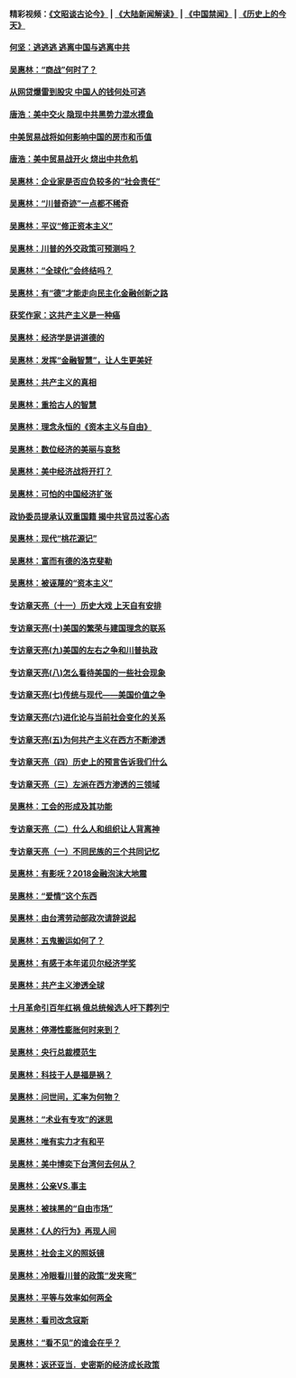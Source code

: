 #### 精彩视频：[《文昭谈古论今》](https://github.com/gfw-breaker/wenzhao/blob/master/README.md?t=11210031) | [《大陆新闻解读》](https://github.com/gfw-breaker/ntdtv-comedy/blob/master/README.md?t=11210031) | [《中国禁闻》](https://github.com/gfw-breaker/ntdtv-news/blob/master/README.md?t=11210031) | [《历史上的今天》](https://github.com/gfw-breaker/today-in-history/blob/master/README.md?t=11210031) 

#### [何坚：逃逃逃 逃离中国与逃离中共](../pages/nsc423/n10592891.md?t=11210031) 

#### [吴惠林：“商战”何时了？](../pages/nsc423/n10573558.md?t=11210031) 

#### [从网贷爆雷到股灾 中国人的钱何处可逃](../pages/nsc423/n10572800.md?t=11210031) 

#### [唐浩：美中交火 隐现中共黑势力混水摸鱼](../pages/nsc423/n10544040.md?t=11210031) 

#### [中美贸易战将如何影响中国的房市和币值](../pages/nsc423/n10543697.md?t=11210031) 

#### [唐浩：美中贸易战开火 烧出中共危机](../pages/nsc423/n10540126.md?t=11210031) 

#### [吴惠林：企业家是否应负较多的“社会责任”](../pages/nsc423/n10535022.md?t=11210031) 

#### [吴惠林：“川普奇迹”一点都不稀奇](../pages/nsc423/n10512808.md?t=11210031) 

#### [吴惠林：平议“修正资本主义”](../pages/nsc423/n10495724.md?t=11210031) 

#### [吴惠林：川普的外交政策可预测吗？](../pages/nsc423/n10462387.md?t=11210031) 

#### [吴惠林：“全球化”会终结吗？](../pages/nsc423/n10452838.md?t=11210031) 

#### [吴惠林：有“德”才能走向民主化金融创新之路](../pages/nsc423/n10432292.md?t=11210031) 

#### [获奖作家：这共产主义是一种癌](../pages/nsc423/n10431541.md?t=11210031) 

#### [吴惠林：经济学是讲道德的](../pages/nsc423/n10398014.md?t=11210031) 

#### [吴惠林：发挥“金融智慧”，让人生更美好](../pages/nsc423/n10375019.md?t=11210031) 

#### [吴惠林：共产主义的真相](../pages/nsc423/n10351394.md?t=11210031) 

#### [吴惠林：重拾古人的智慧](../pages/nsc423/n10337691.md?t=11210031) 

#### [吴惠林：理念永恒的《资本主义与自由》](../pages/nsc423/n10316274.md?t=11210031) 

#### [吴惠林：数位经济的美丽与哀愁](../pages/nsc423/n10292946.md?t=11210031) 

#### [吴惠林：美中经济战将开打？](../pages/nsc423/n10258825.md?t=11210031) 

#### [吴惠林：可怕的中国经济扩张](../pages/nsc423/n10219147.md?t=11210031) 

#### [政协委员提承认双重国籍 揭中共官员过客心态](../pages/nsc423/n10208809.md?t=11210031) 

#### [吴惠林：现代“桃花源记”](../pages/nsc423/n10185234.md?t=11210031) 

#### [吴惠林：富而有德的洛克斐勒](../pages/nsc423/n10142264.md?t=11210031) 

#### [吴惠林：被诬蔑的“资本主义”](../pages/nsc423/n10124816.md?t=11210031) 

#### [专访章天亮（十一）历史大戏 上天自有安排](../pages/nsc423/n10094905.md?t=11210031) 

#### [专访章天亮(十)美国的繁荣与建国理念的联系](../pages/nsc423/n10094899.md?t=11210031) 

#### [专访章天亮(九)美国的左右之争和川普执政](../pages/nsc423/n10094889.md?t=11210031) 

#### [专访章天亮(八)怎么看待美国的一些社会现象](../pages/nsc423/n10094857.md?t=11210031) 

#### [专访章天亮(七)传统与现代——美国价值之争](../pages/nsc423/n10093140.md?t=11210031) 

#### [专访章天亮(六)进化论与当前社会变化的关系](../pages/nsc423/n10092036.md?t=11210031) 

#### [专访章天亮(五)为何共产主义在西方不断渗透](../pages/nsc423/n10083620.md?t=11210031) 

#### [专访章天亮（四）历史上的预言告诉我们什么](../pages/nsc423/n10083606.md?t=11210031) 

#### [专访章天亮（三）左派在西方渗透的三领域](../pages/nsc423/n10081115.md?t=11210031) 

#### [吴惠林：工会的形成及其功能](../pages/nsc423/n10080633.md?t=11210031) 

#### [专访章天亮（二）什么人和组织让人背离神](../pages/nsc423/n10076637.md?t=11210031) 

#### [专访章天亮（一）不同民族的三个共同记忆](../pages/nsc423/n10074188.md?t=11210031) 

#### [吴惠林：有影呒？2018金融泡沫大地震](../pages/nsc423/n10040534.md?t=11210031) 

#### [吴惠林：“爱情”这个东西](../pages/nsc423/n10019423.md?t=11210031) 

#### [吴惠林：由台湾劳动部政次请辞说起](../pages/nsc423/n9979679.md?t=11210031) 

#### [吴惠林：五鬼搬运如何了？](../pages/nsc423/n9925338.md?t=11210031) 

#### [吴惠林：有感于本年诺贝尔经济学奖](../pages/nsc423/n9871883.md?t=11210031) 

#### [吴惠林：共产主义渗透全球](../pages/nsc423/n9812748.md?t=11210031) 

#### [十月革命引百年红祸 俄总统候选人吁下葬列宁](../pages/nsc423/n9810182.md?t=11210031) 

#### [吴惠林：停滞性膨胀何时来到？](../pages/nsc423/n9764136.md?t=11210031) 

#### [吴惠林：央行总裁模范生](../pages/nsc423/n9728134.md?t=11210031) 

#### [吴惠林：科技于人是福是祸？](../pages/nsc423/n9672982.md?t=11210031) 

#### [吴惠林：问世间，汇率为何物？](../pages/nsc423/n9621788.md?t=11210031) 

#### [吴惠林：“术业有专攻”的迷思](../pages/nsc423/n9580363.md?t=11210031) 

#### [吴惠林：唯有实力才有和平](../pages/nsc423/n9529599.md?t=11210031) 

#### [吴惠林：美中博奕下台湾何去何从？](../pages/nsc423/n9483598.md?t=11210031) 

#### [吴惠林：公亲VS.事主](../pages/nsc423/n9425637.md?t=11210031) 

#### [吴惠林：被抹黑的“自由市场”](../pages/nsc423/n9351545.md?t=11210031) 

#### [吴惠林：《人的行为》再现人间](../pages/nsc423/n9296339.md?t=11210031) 

#### [吴惠林：社会主义的照妖镜](../pages/nsc423/n9243460.md?t=11210031) 

#### [吴惠林：冷眼看川普的政策“发夹弯”](../pages/nsc423/n9120684.md?t=11210031) 

#### [吴惠林：平等与效率如何两全](../pages/nsc423/n9075430.md?t=11210031) 

#### [吴惠林：看司改念寇斯](../pages/nsc423/n9024915.md?t=11210031) 

#### [吴惠林：“看不见”的谁会在乎？](../pages/nsc423/n8977488.md?t=11210031) 

#### [吴惠林：返还亚当．史密斯的经济成长政策](../pages/nsc423/n8931896.md?t=11210031) 

